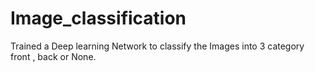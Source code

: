 # Image_classification
Trained a Deep learning Network to classify the Images into 3 category front , back or None.
